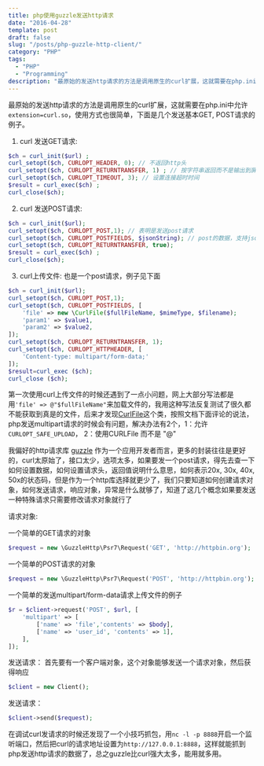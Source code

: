 ```yaml
---
title: php使用guzzle发送http请求
date: "2016-04-28"
template: post
draft: false
slug: "/posts/php-guzzle-http-client/"
category: "PHP"
tags:
  - "PHP"
  - "Programming"
description: "最原始的发送http请求的方法是调用原生的curl扩展，这就需要在php.ini中允许`extension=curl.so`，使用方式也很简单，下面是几个发送基本GET, POST请求的例子..."
---
```


最原始的发送http请求的方法是调用原生的curl扩展，这就需要在php.ini中允许
`extension=curl.so`，使用方式也很简单，下面是几个发送基本GET, POST请求的例子。

1. curl 发送GET请求:
```php
$ch = curl_init($url) ;
curl_setopt($ch, CURLOPT_HEADER, 0); // 不返回http头
curl_setopt($ch, CURLOPT_RETURNTRANSFER, 1) ; // 按字符串返回而不是输出到屏幕上
curl_setopt($ch, CURLOPT_TIMEOUT, 3); // 设置连接超时时间
$result = curl_exec($ch) ;
curl_close($ch);
```

2. curl 发送POST请求:
```php
$ch = curl_init($url);
curl_setopt($ch, CURLOPT_POST,1); // 表明是发送post请求
curl_setopt($ch, CURLOPT_POSTFIELDS, $jsonString); // post的数据，支持json字符串和http_build_query之后的参数
curl_setopt($ch, CURLOPT_RETURNTRANSFER, true);
$result = curl_exec($ch) ;
curl_close($ch);
```

3. curl上传文件:
也是一个post请求，例子见下面
```php
$ch = curl_init($url);
curl_setopt($ch, CURLOPT_POST,1);
curl_setopt($ch, CURLOPT_POSTFIELDS, [
    'file' => new \CurlFile($fullFileName, $mimeType, $filename);
    'param1' => $value1,
    'param2' => $value2,
]);
curl_setopt($ch, CURLOPT_RETURNTRANSFER, 1);
curl_setopt($ch, CURLOPT_HTTPHEADER, [
    'Content-type: multipart/form-data;'
]);
$result=curl_exec ($ch);
curl_close ($ch);
```

第一次使用curl上传文件的时候还遇到了一点小问题，网上大部分写法都是用`'file' => @"$fullFileName"`来加载文件的，我用这种写法反复测试了很久都不能获取到真是的文件，后来才发现[CurlFile](https://secure.php.net/manual/en/class.curlfile.php)这个类，按照文档下面评论的说法，php发送multipart请求的时候会有问题，解决办法有2个，1：允许`CURLOPT_SAFE_UPLOAD`， 2：使用CURLFile 而不是 "@"

我偏好的http请求库 [guzzle](https://github.com/guzzle/guzzle)
作为一个应用开发者而言，更多的封装往往是更好的，curl太原始了，接口太少，选项太多，如果要发一个post请求，得先去查一下如何设置数据，如何设置请求头，返回值说明什么意思，如何表示20x, 30x, 40x, 50x的状态码，但是作为一个http库选择就更少了，我们只要知道如何创建请求对象，如何发送请求，响应对象，异常是什么就够了，知道了这几个概念如果要发送一种特殊请求只需要修改请求对象就行了

请求对象:

一个简单的GET请求的对象
```php
$request = new \GuzzleHttp\Psr7\Request('GET', 'http://httpbin.org');
```

一个简单的POST请求的对象
```php
$request = new \GuzzleHttp\Psr7\Request('POST', 'http://httpbin.org');
```

一个简单的发送multipart/form-data请求上传文件的例子
```php
$r = $client->request('POST', $url, [
    'multipart' => [
        ['name' => 'file','contents' => $body],
        ['name' => 'user_id', 'contents' => 1],
    ],
]);
```

发送请求：
首先要有一个客户端对象，这个对象能够发送一个请求对象，然后获得响应
```php
$client = new Client();
```
发送请求：
```php
$client->send($request);
```

在调试curl发请求的时候还发现了一个小技巧抓包，用`nc -l -p 8888`开启一个监听端口，然后把curl的请求地址设置为`http://127.0.0.1:8888`，这样就能抓到php发送http请求的数据了，总之guzzle比curl强大太多，能用就多用。
